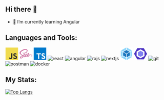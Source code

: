 ## Hi there 👋
- 🌱 I’m currently learning Angular

<h2 align="left">Languages and Tools:</h2>
<p align="left"> 
  <img src="https://raw.githubusercontent.com/devicons/devicon/master/icons/javascript/javascript-original.svg" alt="javascript" width="40" height="40"/> 
     <img src="https://raw.githubusercontent.com/devicons/devicon/master/icons/sass/sass-original.svg" alt="sass" width="40" height="40"/> 
 <img src="https://raw.githubusercontent.com/devicons/devicon/master/icons/typescript/typescript-original.svg" alt="typescript" width="40" height="40"/> 
    <img src="https://www.vectorlogo.zone/logos/reactjs/reactjs-icon.svg" alt="react" width="40" height="40"/> 
 <img src="https://www.vectorlogo.zone/logos/angular/angular-icon.svg" alt="angular" width="40" height="40"/> 
 <img src="https://vectorwiki.com/images/aIhRa__rxjs.svg" alt="rxjs" width="40" height="40"/> 
 <img src="https://vectorwiki.com/images/5gTex__next-js.svg" alt="nextjs" width="40" height="40"/> 
  <img src="https://github.com/devicons/devicon/blob/master/icons/webpack/webpack-original.svg" alt="webpack" width="40" height="40"/>
 <img src="https://github.com/devicons/devicon/blob/master/icons/eslint/eslint-original.svg" alt="ESLint" width="40" height="40"/>
 <img src="https://www.vectorlogo.zone/logos/git-scm/git-scm-icon.svg" alt="git" width="40" height="40"/> 
  <img src="https://www.vectorlogo.zone/logos/getpostman/getpostman-icon.svg" alt="postman" width="40" height="40"/> 
  <img src="https://vectorwiki.com/images/cEFKB__docker.svg" alt="docker" width="40" height="40"/> 
</p>
<h2 align="left">My Stats:</h2>

[![Top Langs](https://github-readme-stats.vercel.app/api/top-langs/?username=SheldonGomel&layout=compact)](https://github.com/anuraghazra/github-readme-stats)

<!--
**SheldonGomel/SheldonGomel** is a ✨ _special_ ✨ repository because its `README.md` (this file) appears on your GitHub profile.

Here are some ideas to get you started:

- 🔭 I’m currently working on ...
- 🌱 I’m currently learning ...
- 👯 I’m looking to collaborate on ...
- 🤔 I’m looking for help with ...
- 💬 Ask me about ...
- 📫 How to reach me: ...
- 😄 Pronouns: ...
- ⚡ Fun fact: ...
-->
